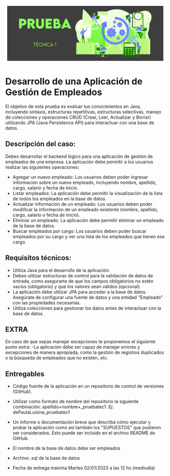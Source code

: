 <p align="center">
  <img src="https://github.com/jaimed411//dodero_jaime_pruebatec1/blob/main/pruebatec1.jpg" alt="foto">
</p>

# Desarrollo de una Aplicación de Gestión de Empleados

El objetivo de esta prueba es evaluar tus conocimientos en Java, incluyendo sintaxis, estructuras repetitivas, estructuras selectivas, manejo de colecciones y operaciones CRUD (Crear, Leer, Actualizar y Borrar) utilizando JPA (Java Persistence API) para interactuar con una base de datos.

## Descripción del caso:

Debes desarrollar el backend lógico para una aplicación de gestión de empleados de una empresa. La aplicación debe permitir a los usuarios realizar las siguientes operaciones:
- Agregar un nuevo empleado: Los usuarios deben poder ingresar información sobre un nuevo empleado, incluyendo nombre, apellido, cargo, salario y fecha de inicio.
- Listar empleados: La aplicación debe permitir la visualización de la lista de todos los empleados en la base de datos.
- Actualizar información de un empleado: Los usuarios deben poder modificar la información de un empleado existente (nombre, apellido, cargo, salario o fecha de inicio).
- Eliminar un empleado: La aplicación debe permitir eliminar un empleado de la base de datos.
- Buscar empleados por cargo: Los usuarios deben poder buscar empleados por su cargo y ver una lista de los empleados que tienen ese cargo.

## Requisitos técnicos:

- Utiliza Java para el desarrollo de la aplicación.
- Debes utilizar estructuras de control para la validación de datos de entrada, como asegurarte de que los campos obligatorios no estén vacíos (obligatorio) y que los valores sean válidos (opcional).
- La aplicación debe utilizar JPA para acceder a la base de datos. Asegúrate de configurar una fuente de datos y una entidad "Empleado" con las propiedades necesarias.
- Utiliza colecciones para gestionar los datos antes de interactuar con la base de datos.

## EXTRA

En caso de que sepas manejar excepciones te proponemos el siguiente punto extra:
-La aplicación debe ser capaz de manejar errores y excepciones de manera apropiada, como la gestión de registros duplicados o la búsqueda de empleados que no existen, etc.

## Entregables

- Código fuente de la aplicación en un repositorio de control de versiones (GitHub).

- Utilizar como formato de nombre del repositorio la siguiente combinación: apellido+nombre+_pruebatec1. Ej: dePaulaLuisina_pruebatec1

- Un informe o documentación breve que describa cómo ejecutar y probar la aplicación como así también los "SUPUESTOS" que pudieron ser considerados. Esto puede ser incluido en el archivo README de GitHub.

- El nombre de la base de datos debe ser empleados

- Archivo .sql de la base de datos

- Fecha de entrega máxima Martes 02/01/2023 a las 12 hs (mediodía)
